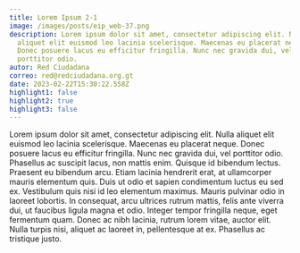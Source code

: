 ```yaml
---
title: Lorem Ipsum 2-1
image: /images/posts/eip_web-37.png
description: Lorem ipsum dolor sit amet, consectetur adipiscing elit. Nulla
  aliquet elit euismod leo lacinia scelerisque. Maecenas eu placerat neque.
  Donec posuere lacus eu efficitur fringilla. Nunc nec gravida dui, vel
  porttitor odio.
autor: Red Ciudadana
correo: red@redciudadana.org.gt
date: 2023-02-22T15:30:22.558Z
highlight1: false
highlight2: true
highlight3: false
---
```

Lorem ipsum dolor sit amet, consectetur adipiscing elit. Nulla aliquet elit euismod leo lacinia scelerisque. Maecenas eu placerat neque. Donec posuere lacus eu efficitur fringilla. Nunc nec gravida dui, vel porttitor odio. Phasellus ac suscipit lacus, non mattis enim. Quisque id bibendum lectus. Praesent eu bibendum arcu. Etiam lacinia hendrerit erat, at ullamcorper mauris elementum quis. Duis ut odio et sapien condimentum luctus eu sed ex. Vestibulum quis nisi id leo elementum maximus. Mauris pulvinar odio in laoreet lobortis. In consequat, arcu ultrices rutrum mattis, felis ante viverra dui, ut faucibus ligula magna et odio. Integer tempor fringilla neque, eget fermentum quam. Donec ac nibh lacinia, rutrum lorem vitae, auctor elit. Nulla turpis nisi, aliquet ac laoreet in, pellentesque at ex. Phasellus ac tristique justo.